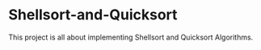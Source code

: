 # Shellsort-and-Quicksort
This project is all about implementing Shellsort and Quicksort Algorithms.
